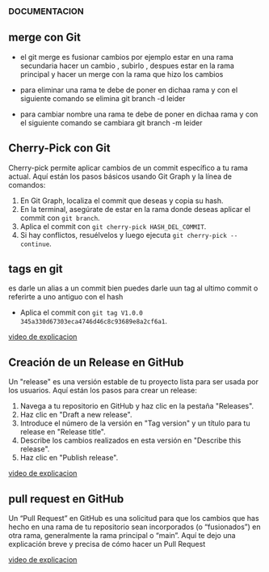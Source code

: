 ### DOCUMENTACION

## merge con Git

- el git merge es fusionar cambios por ejemplo estar en una rama secundaria hacer un cambio , subirlo , despues estar en la rama principal y hacer un merge con la rama que hizo los cambios

- para eliminar una rama te debe de poner en dichaa rama y con el siguiente comando se elimina   git branch -d leider

- para cambiar nombre una rama te debe de poner en dichaa rama y con el siguiente comando se cambiara   git branch -m leider

## Cherry-Pick con Git

Cherry-pick permite aplicar cambios de un commit específico a tu rama actual. Aquí están los pasos básicos usando Git Graph y la línea de comandos:

1. En Git Graph, localiza el commit que deseas y copia su hash.
2. En la terminal, asegúrate de estar en la rama donde deseas aplicar el commit con `git branch`.
3. Aplica el commit con `git cherry-pick HASH_DEL_COMMIT`.
4. Si hay conflictos, resuélvelos y luego ejecuta `git cherry-pick --continue`.

## tags en git

es darle un alias a un commit bien puedes darle uun tag al ultimo commit o referirte a uno antiguo con el hash 

- Aplica el commit con `git tag V1.0.0 345a330d67303eca4746d46c8c93689e8a2cf6a1`.

[video de explicacion](https://www.youtube.com/watch?v=5DkX3HFgklM&t=186s)


## Creación de un Release en GitHub

Un "release" es una versión estable de tu proyecto lista para ser usada por los usuarios. Aquí están los pasos para crear un release:

1. Navega a tu repositorio en GitHub y haz clic en la pestaña "Releases".
2. Haz clic en "Draft a new release".
3. Introduce el número de la versión en "Tag version" y un título para tu release en "Release title".
4. Describe los cambios realizados en esta versión en "Describe this release".
5. Haz clic en "Publish release".

[video de explicacion](https://www.youtube.com/watch?v=wwHtJWS1haA)

## pull request en GitHub

Un “Pull Request” en GitHub es una solicitud para que los cambios que has hecho en una rama de tu repositorio sean incorporados (o “fusionados”) en otra rama, generalmente la rama principal o “main”. Aquí te dejo una explicación breve y precisa de cómo hacer un Pull Request

[video de explicacion](https://www.youtube.com/watch?v=Tfxo6P0wZ1s)
